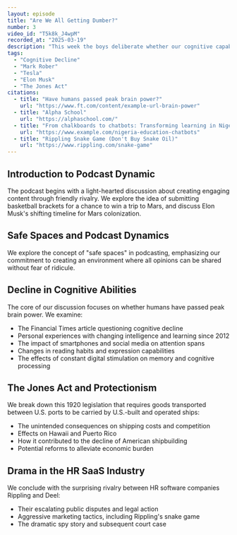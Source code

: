 ```yaml
---
layout: episode
title: "Are We All Getting Dumber?"
number: 3
video_id: "T5k8k_J4wpM"
recorded_at: "2025-03-19"
description: "This week the boys deliberate whether our cognitive capabilities are declining, analyze Mark Rober's Tesla video, and solve America's issues with The Jones Act."
tags:
  - "Cognitive Decline"
  - "Mark Rober"
  - "Tesla"
  - "Elon Musk"
  - "The Jones Act"
citations:
  - title: "Have humans passed peak brain power?"
    url: "https://www.ft.com/content/example-url-brain-power"
  - title: "Alpha School"
    url: "https://alphaschool.com/"
  - title: "From chalkboards to chatbots: Transforming learning in Nigeria, one prompt at a time"
    url: "https://www.example.com/nigeria-education-chatbots"
  - title: "Rippling Snake Game (Don't Buy Snake Oil)"
    url: "https://www.rippling.com/snake-game"
---
```


## Introduction to Podcast Dynamic
The podcast begins with a light-hearted discussion about creating engaging content through friendly rivalry. We explore the idea of submitting basketball brackets for a chance to win a trip to Mars, and discuss Elon Musk's shifting timeline for Mars colonization.

## Safe Spaces and Podcast Dynamics
We explore the concept of "safe spaces" in podcasting, emphasizing our commitment to creating an environment where all opinions can be shared without fear of ridicule.

## Decline in Cognitive Abilities
The core of our discussion focuses on whether humans have passed peak brain power. We examine:
- The Financial Times article questioning cognitive decline
- Personal experiences with changing intelligence and learning since 2012
- The impact of smartphones and social media on attention spans
- Changes in reading habits and expression capabilities
- The effects of constant digital stimulation on memory and cognitive processing

## The Jones Act and Protectionism
We break down this 1920 legislation that requires goods transported between U.S. ports to be carried by U.S.-built and operated ships:
- The unintended consequences on shipping costs and competition
- Effects on Hawaii and Puerto Rico
- How it contributed to the decline of American shipbuilding
- Potential reforms to alleviate economic burden

## Drama in the HR SaaS Industry
We conclude with the surprising rivalry between HR software companies Rippling and Deel:
- Their escalating public disputes and legal action
- Aggressive marketing tactics, including Rippling's snake game
- The dramatic spy story and subsequent court case